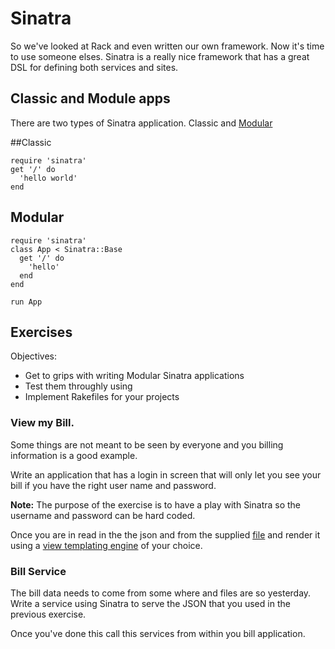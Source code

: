 # Sinatra
So we've looked at Rack and even written our own framework. Now it's time to use someone elses. Sinatra is a really nice framework that has a great DSL for defining both services and sites.

## Classic and Module apps
There are two types of Sinatra application. Classic and [Modular](http://www.sinatrarb.com/intro.html#Sinatra::Base%20-%20Middleware,%20Libraries,%20and%20Modular%20Apps)

##Classic
```
require 'sinatra'
get '/' do
  'hello world'
end
```
## Modular
```
require 'sinatra'
class App < Sinatra::Base
  get '/' do
    'hello'
  end
end

run App
```

## Exercises
Objectives:
- Get to grips with writing Modular Sinatra applications
- Test them throughly using
- Implement Rakefiles for your projects

### View my Bill.
Some things are not meant to be seen by everyone and you billing information is a good example. 

Write an application that has a login in screen that will only let you see your bill if you have the right user name and password.

**Note:** The purpose of the exercise is to have a play with Sinatra so the username and password can be hard coded.

Once you are in read in the the json and from the supplied [file](./resources/bill.json) and render it using a [view templating engine](http://www.sinatrarb.com/intro.html#Views%20/%20Templates) of your choice.

### Bill Service
The bill data needs to come from some where and files are so yesterday. Write a service using Sinatra to serve the JSON that you used in the previous exercise.

Once you've done this call this services from within you bill application.
